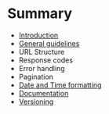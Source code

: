 # Summary

* [Introduction](README.md)
* [General guidelines](general-guidelines.md)
* URL Structure
* Response codes
* Error handling
* Pagination
* [Date and Time formatting](date-and-time-formatti.md)
* [Documentation](documentation.md)
* [Versioning](versioning.md)

